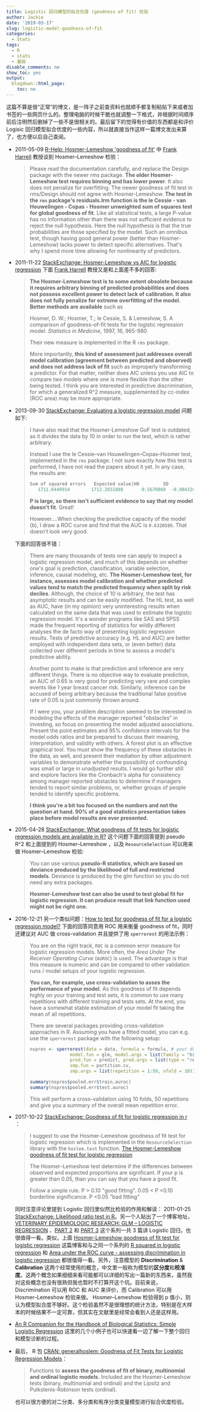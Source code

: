 ```yaml
---
title: Logistic 回归模型的拟合优度 (goodness of fit) 检验
author: Jackie
date: '2019-03-17'
slug: logistic-model-goodness-of-fit
categories:
  - Stats
tags:
  - R
  - stats
  - 基础
disable_comments: no
show_toc: yes
output:
  blogdown::html_page:
    toc: no
---
```


这篇不算是很“正常”的博文，是一阵子之前查资料也就顺手都复制粘贴下来或者加书签的一些网页什么的。整理电脑的时候干脆也就调整一下格式，并根据时间顺序前后注明然后删掉了一些不是很相关的。最后留下的觉得有价值的东西都是和评价 Logisic 回归模型拟合优度的一些内容，所以就直接当作这样一篇博文发出来算了，也方便以后自己查阅。


- 2011-05-09 [R-Help: Hosmer-Lemeshow 'goodness of fit'](https://r.789695.n4.nabble.com/Hosmer-Lemeshow-goodness-of-fit-td3508127.html) 中 [Frank Harrell](https://www.fharrell.com/) 教授谈到 Hosmer–Lemeshow  检验：

    >Please read the documentation carefully, and replace the Design package with the newer rms package. 
    >**The older Hosmer-Lemeshow test requires binning and has lower power**.  It also does not penalize for overfitting.  The newer goodness of fit test in rms/Design should not agree with Hosmer-Lemeshow. 
    >**The test in the `rms` package's residuals.lrm function is the le Cessie - van Houwelingen - Copas - Hosmer unweighted sum of squares test for global goodness of fit**.  Like all statistical tests, a large P-value has no information other than there was not sufficient evidence to reject the null hypothesis.  Here the null hypothesis is that the true probabilities are those specified by the model.  Such an omnibus test, though having good general power (better than Hosmer-Lemeshow) lacks power to detect specific alternatives.  That's why I spend more time allowing for nonlinearity of predictors. 

- 2011-11-22 [StackExchange: Hosmer-Lemeshow vs AIC for logistic regression](https://stats.stackexchange.com/questions/18750/hosmer-lemeshow-vs-aic-for-logistic-regression) 下面 [Frank Harrell](https://www.fharrell.com/) 教授又是和上面差不多的回答:

    > **The Hosmer-Lemeshow test is to some extent obsolete because it requires arbitrary binning of predicted probabilities and does not possess excellent power to detect lack of calibration. It also does not fully penalize for extreme overfitting of the model. Better methods are available** such as
    >
    > Hosmer, D. W.; Hosmer, T.; le Cessie, S. & Lemeshow, S. A comparison of goodness-of-fit tests for the logistic regression model. *Statistics in Medicine*, 1997, 16, 965-980
    >
    > Their new measure is implemented in the R `rms` package.
    >
    > More importantly, **this kind of assessment just addresses overall model calibration (agreement between predicted and observed) and does not address lack of fit** such as improperly transforming a predictor. For that matter, neither does AIC unless you use AIC to compare two models where one is more flexible than the other being tested. I think you are interested in predictive discrimination, for which a generalized R^2 measure, supplemented by *c*c-index (ROC area) may be more appropriate.


- 2013-09-30 [StackExchange: Evaluating a logistic regression model](https://stats.stackexchange.com/questions/71517/evaluating-a-logistic-regression-model) 问题如下: 

    >I have also read that the Hosmer-Lemeshow GoF test is outdated, as it divides the data by 10 in order to run the test, which is rather arbitrary.
    >
    >Instead I use the le Cessie–van Houwelingen–Copas–Hosmer test, implemented in the `rms` package. I not sure exactly how this test is performed, I have not read the papers about it yet. In any case, the results are:
    >
    >```R
    >Sum of squared errors   Expected value|H0         SD           Z   P
    >    1711.6449914        1712.2031888       0.5670868  -0.9843245  0.3249560
    >```
    >
    >**P is large, so there isn't sufficient evidence to say that my model doesn't fit**. Great! 
    >
    >
    >
    >However....When checking the predictive capacity of the model (b), I draw a ROC curve and find that the AUC is `0.6320586`. That doesn’t look very good.
    >
    
    下面的回答很不错：
    
    >There are many thousands of tests one can apply to inspect a logistic regression model, and much of this depends on whether one's goal is prediction, classification, variable selection, inference, causal modeling, etc. **The Hosmer-Lemeshow test, for instance, assesses model calibration and whether predicted values tend to match the predicted frequency when split by risk deciles**. Although, the choice of 10 is arbitrary, the test has asymptotic results and can be easily modified. The HL test, as well as AUC, have (in my opinion) very uninteresting results when calculated on the same data that was used to estimate the logistic regression model. It's a wonder programs like SAS and SPSS made the frequent reporting of statistics for wildly different analyses the de facto way of presenting logistic regression results. Tests of predictive accuracy (e.g. HL and AUC) are better employed with independent data sets, or (even better) data collected over different periods in time to assess a model's predictive ability.
    >
    >Another point to make is that prediction and inference are very different things. There is no objective way to evaluate prediction, an AUC of 0.65 is very good for predicting very rare and complex events like 1 year breast cancer risk. Similarly, inference can be accused of being arbitrary because the traditional false positive rate of 0.05 is just commonly thrown around.
    >
    >If I were you, your problem description seemed to be interested in modeling the effects of the manager reported "obstacles" in investing, so focus on presenting the model adjusted associations. Present the point estimates and 95% confidence intervals for the model odds ratios and be prepared to discuss their meaning, interpretation, and validity with others. A forest plot is an effective graphical tool. You must show the frequency of these obstacles in the data, as well, and present their mediation by other adjustment variables to demonstrate whether the possibility of confounding was small or large in unadjusted results. I would go further still and explore factors like the Cronbach's alpha for consistency among manager reported obstacles to determine if managers tended to report similar problems, or, whether groups of people tended to identify specific problems.
    >
    >**I think you're a bit too focused on the numbers and not the question at hand. 90% of a good statistics presentation takes place before model results are ever presented.**


- 2015-04-28 [StackExchange: What goodness of fit tests for logistic regression models are available in R?](https://stats.stackexchange.com/questions/148648/what-goodness-of-fit-tests-for-logistic-regression-models-are-available-in-r)  这个问题下面的回答提到 pseudo R^2 和上面提到的 Hosmer–Lemeshow ，以及 `ResourceSelection` 可以用来做 Hosmer–Lemeshow 检验: 

    > You can use various **pseudo-R statistics, which are based on deviance produced by the likelihood of full and restricted models**. Deviance is produced by the glm function so you do not need any extra packages.
    >
    > **Hosmer-Lemeshow test can also be used to test global fit for logistic regression. It can produce result that link function used might not be right one.**




- 2016-12-21 另一个类似问题：[How to test for goodness of fit for a logistic regression model?](https://stats.stackexchange.com/questions/252773/how-to-test-for-goodness-of-fit-for-a-logistic-regression-model) 下面的回答同意用 ROC 用来衡量 goodness of fit，同时还建议对 AUC 做 cross-validation 并且提供了用 `sperrorest` 的用法示例：

    >You are on the right track, `ROC` is a common error measure for logistic regression models. More often, the *Area Under The Receiver Operating Curve* (`AUROC`) is used. The advantage is that this measure is numeric and can be compared to other validation runs / model setups of your logistic regression.
    >
    >**You can, for example, use cross-validation to asses the performance of your model.** As this goodness of fit depends highly on your training and test sets, it is common to use many repetitions with different training and tests sets. At the end, you have a somewhat stable estimation of your model fit taking the mean of all repetitions.
    >
    >There are several packages providing cross-validation approaches in R. Assuming you have a fitted model, you can e.g. use the `sperrorest` package with the following setup:
    >
    >```R
    >nspres <- sperrorest(data = data, formula = formula, # your data and formula here
    >                model.fun = glm, model.args = list(family = "binomial"), 
    >                pred.fun = predict, pred.args = list(type = "response"), 
    >                smp.fun = partition.cv, 
    >                smp.args = list(repetition = 1:50, nfold = 10))
    >
    >summary(nspres$pooled.err$train.auroc)   
    >summary(nspres$pooled.err$test.auroc)                  
    >```
    >
    >This will perform a cross-validation using 10 folds, 50 repetitions and give you a summary of the overall mean repetition error.



- 2017-10-22 [StackExchange: Goodness of fit for logistic regression in r](https://stats.stackexchange.com/questions/309316/goodness-of-fit-for-logistic-regression-in-r) ：

    > I suggest to use the Hosmer-Lemeshow goodness of fit test for logistic regression which is implemented in the `ResourceSelection` library with the `hoslem.test` function. [The Hosmer-Lemeshow goodness of fit test for logistic regression](http://thestatsgeek.com/2014/02/16/the-hosmer-lemeshow-goodness-of-fit-test-for-logistic-regression/)
    >
    > The Hosmer–Lemeshow test determine if the differences between observed and expected proportions are significant. If your p is greater than 0.05, than you can say that you have a good fit. 
    > 
    > Follow a simple rule. P > 0.10 "good fitting". 0.05 < P <0.10 borderline significance. P <0.05 "bad fitting"
    
    同时注意评论里提到 Logistic 回归里似然比检验的作用和解读： 2011-01-25 [StackExchange: Likelihood ratio test in R](https://stats.stackexchange.com/questions/6505/likelihood-ratio-test-in-r)。另一个人贴出了一个博客地址，[VETERINARY EPIDEMIOLOGIC RESEARCH: GLM – LOGISTIC REGRESSION](https://denishaine.wordpress.com/2013/03/14/veterinary-epidemiologic-research-glm-logistic-regression/) 、[PART 2](https://denishaine.wordpress.com/2013/03/17/veterinary-epidemiologic-research-glm-logistic-regression-part-2/) 和 [PART 3](https://denishaine.wordpress.com/2013/03/19/veterinary-epidemiologic-research-glm-evaluating-logistic-regression-models-part-3/) 这个系列一共 3 篇讲 Logistic 回归，也很值得一看。类似，上面 [Hosmer-Lemeshow goodness of fit test for logistic regression](http://thestatsgeek.com/2014/02/16/the-hosmer-lemeshow-goodness-of-fit-test-for-logistic-regression/) 这篇博客和与之同一个系列的 [R squared in logistic regression](https://thestatsgeek.com/2014/02/08/r-squared-in-logistic-regression/) 和 [Area under the ROC curve - assessing discrimination in logistic regression](https://thestatsgeek.com/2014/05/05/area-under-the-roc-curve-assessing-discrimination-in-logistic-regression/) 都很值得一看。另外，注意模型的 **Discrimination** & **Calibration** 这两个经常使用的概念，中文里一般称为模型的**区分度**和**校准度**。这两个概念如果细细来看可能都可以详细的写出一篇新的东西来，虽然我对这些概念也没有很熟但我也暂时不打算开这个坑。目前来说，Discrimination 可以用 ROC 和 AUC 来评价，而 Calibration 可以用 Hosmer–Lemeshow  检验来做。 Hosmer–Lemeshow  检验得到 p 值小，则认为模型拟合度不够好。这个检验虽然不是很理想的统计方法，特别是在大样本的时候结果不一定可靠，但其实在文献里是经常会看到人还是这样用。



- [An R Companion for the Handbook of Biological Statistics: Simple Logistic Regression](https://rcompanion.org/rcompanion/e_06.html) 这里的几个小例子也可以快速看一边了解一下整个回归和模型诊断的过程。


- 最后， R 包 [CRAN: generalhoslem: Goodness of Fit Tests for Logistic Regression Models](https://cran.r-project.org/web/packages/generalhoslem/index.html)：
  
    >Functions to **assess the goodness of fit of binary, multinomial and ordinal logistic models.** Included are the Hosmer-Lemeshow tests (binary, multinomial and ordinal) and the Lipsitz and Pulkstenis-Robinson tests (ordinal).
    
    也可以很方便的对二分类、多分类和有序分类变量模型进行拟合优度检验。